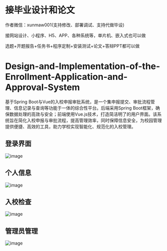 # 接毕业设计和论文
作者微信：xunmaw001(支持修改、部署调试、支持代做毕设)

接网站设计、小程序、H5、APP、各种系统等，单片机、嵌入式也可以做

选题+开题报告+任务书+程序定制+安装测试+论文+答辩PPT都可以做
# Design-and-Implementation-of-the-Enrollment-Application-and-Approval-System
基于Spring Boot与Vue的入校申报审批系统，是一个集申报提交、审批流程管理、信息记录与查询等功能于一体的综合性平台。后端采用Spring Boot框架，确保数据处理的高效与安全；前端使用Vue.js技术，打造简洁明了的用户界面。该系统旨在简化入校申报与审批流程，提高管理效率，同时保障信息安全，为校园管理提供便捷、高效的工具，助力学校实现智能化、规范化的入校管理。
## 登录界面
![image](https://github.com/user-attachments/assets/ff2f713e-f834-4fb1-8564-29a4f9565e17)
## 个人信息
![image](https://github.com/user-attachments/assets/0e255468-3fce-4b2c-83dc-caeacd12b8c0)
## 入校检查
![image](https://github.com/user-attachments/assets/fd43024e-f01f-4615-90ce-57a1a8410851)
## 管理员管理
![image](https://github.com/user-attachments/assets/2aa43ad7-0ad5-43fb-834e-c5f717aaa743)
